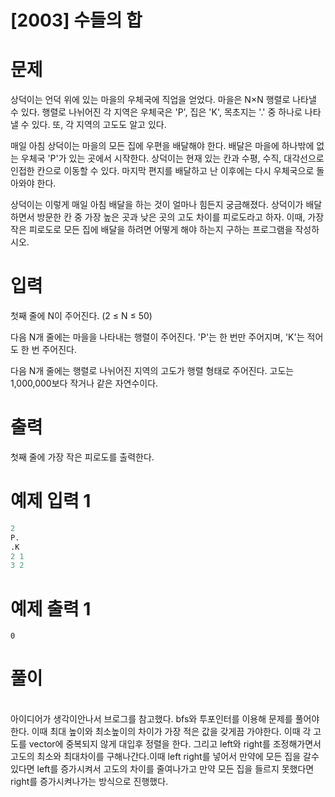 # [2003] 수들의 합

# 문제
상덕이는 언덕 위에 있는 마을의 우체국에 직업을 얻었다. 마을은 N×N 행렬로 나타낼 수 있다. 행렬로 나뉘어진 각 지역은 우체국은 'P', 집은 'K', 목초지는 '.' 중 하나로 나타낼 수 있다. 또, 각 지역의 고도도 알고 있다.

매일 아침 상덕이는 마을의 모든 집에 우편을 배달해야 한다. 배달은 마을에 하나밖에 없는 우체국 'P'가 있는 곳에서 시작한다. 상덕이는 현재 있는 칸과 수평, 수직, 대각선으로 인접한 칸으로 이동할 수 있다. 마지막 편지를 배달하고 난 이후에는 다시 우체국으로 돌아와야 한다.

상덕이는 이렇게 매일 아침 배달을 하는 것이 얼마나 힘든지 궁금해졌다. 상덕이가 배달하면서 방문한 칸 중 가장 높은 곳과 낮은 곳의 고도 차이를 피로도라고 하자. 이때, 가장 작은 피로도로 모든 집에 배달을 하려면 어떻게 해야 하는지 구하는 프로그램을 작성하시오.
# 입력
첫째 줄에 N이 주어진다. (2 ≤ N ≤ 50)

다음 N개 줄에는 마을을 나타내는 행렬이 주어진다. 'P'는 한 번만 주어지며, 'K'는 적어도 한 번 주어진다.

다음 N개 줄에는 행렬로 나뉘어진 지역의 고도가 행렬 형태로 주어진다. 고도는 1,000,000보다 작거나 같은 자연수이다.

# 출력
첫째 줄에 가장 작은 피로도를 출력한다.


# 예제 입력 1
```python
2
P.
.K
2 1
3 2
```  

# 예제 출력 1
```python1
0

```

# 풀이
<br>
아이디어가 생각이안나서 브로그를 참고했다. bfs와 투포인터를 이용해 문제를 풀어야한다. 이때 최대 높이와 최소높이의 
차이가 가장 적은 값을 갖게끔 가야한다. 이때 각 고도를 vector에 중복되지 않게 대입후 정렬을 한다. 그리고 left와 right를 조정해가면서 고도의 최소와 최대차이를
구해나간다.이때 left right를 넣어서 만약에 모든 집을 갈수있다면 left를 증가시켜서 고도의 차이를 줄여나가고 만약 모든 집을 들르지 못했다면 right를 증가시켜나가는 방식으로 진행했다.
